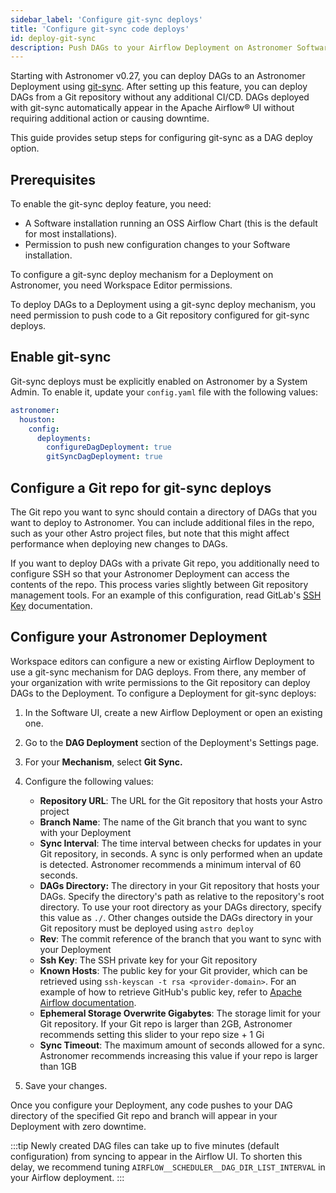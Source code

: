 ```yaml
---
sidebar_label: 'Configure git-sync deploys'
title: 'Configure git-sync code deploys'
id: deploy-git-sync
description: Push DAGs to your Airflow Deployment on Astronomer Software using git-sync.
---
```


Starting with Astronomer v0.27, you can deploy DAGs to an Astronomer Deployment using [git-sync](https://github.com/kubernetes/git-sync). After setting up this feature, you can deploy DAGs from a Git repository without any additional CI/CD. DAGs deployed with git-sync automatically appear in the Apache Airflow® UI without requiring additional action or causing downtime.

This guide provides setup steps for configuring git-sync as a DAG deploy option.

## Prerequisites

To enable the git-sync deploy feature, you need:

- A Software installation running an OSS Airflow Chart (this is the default for most installations).
- Permission to push new configuration changes to your Software installation.

To configure a git-sync deploy mechanism for a Deployment on Astronomer, you need Workspace Editor permissions.

To deploy DAGs to a Deployment using a git-sync deploy mechanism, you need permission to push code to a Git repository configured for git-sync deploys.

## Enable git-sync

Git-sync deploys must be explicitly enabled on Astronomer by a System Admin. To enable it, update your `config.yaml` file with the following values:

```yaml
astronomer:
  houston:
    config:
      deployments:
        configureDagDeployment: true
        gitSyncDagDeployment: true
```

## Configure a Git repo for git-sync deploys

The Git repo you want to sync should contain a directory of DAGs that you want to deploy to Astronomer. You can include additional files in the repo, such as your other Astro project files, but note that this might affect performance when deploying new changes to DAGs.

If you want to deploy DAGs with a private Git repo, you additionally need to configure SSH so that your Astronomer Deployment can access the contents of the repo. This process varies slightly between Git repository management tools. For an example of this configuration, read GitLab's [SSH Key](https://docs.gitlab.com/ee/user/ssh.html) documentation.

## Configure your Astronomer Deployment

Workspace editors can configure a new or existing Airflow Deployment to use a git-sync mechanism for DAG deploys. From there, any member of your organization with write permissions to the Git repository can deploy DAGs to the Deployment. To configure a Deployment for git-sync deploys:

1. In the Software UI, create a new Airflow Deployment or open an existing one.
2. Go to the **DAG Deployment** section of the Deployment's Settings page.
3. For your **Mechanism**, select **Git Sync.**
4. Configure the following values:

    - **Repository URL**: The URL for the Git repository that hosts your Astro project
    - **Branch Name**: The name of the Git branch that you want to sync with your Deployment
    - **Sync Interval**: The time interval between checks for updates in your Git repository, in seconds. A sync is only performed when an update is detected. Astronomer recommends a minimum  interval of 60 seconds.
    - **DAGs Directory:** The directory in your Git repository that hosts your DAGs. Specify the directory's path as relative to the repository's root directory. To use your root directory as your DAGs directory, specify this value as `./`. Other changes outside the DAGs directory in your Git repository must be deployed using `astro deploy`
    - **Rev**: The commit reference of the branch that you want to sync with your Deployment
    - **Ssh Key**: The SSH private key for your Git repository
    - **Known Hosts**: The public key for your Git provider, which can be retrieved using `ssh-keyscan -t rsa <provider-domain>`. For an example of how to retrieve GitHub's public key, refer to [Apache Airflow documentation](https://airflow.apache.org/docs/helm-chart/stable/production-guide.html#production-guide-knownhosts).
    - **Ephemeral Storage Overwrite Gigabytes**: The storage limit for your Git repository. If your Git repo is larger than 2GB, Astronomer recommends setting this slider to your repo size + 1 Gi
    - **Sync Timeout**: The maximum amount of seconds allowed for a sync. Astronomer recommends increasing this value if your repo is larger than 1GB

5. Save your changes.

Once you configure your Deployment, any code pushes to your DAG directory of the specified Git repo and branch will appear in your Deployment with zero downtime.

:::tip
Newly created DAG files can take up to five minutes (default configuration) from syncing to appear in the Airflow UI. To shorten this delay, we recommend tuning `AIRFLOW__SCHEDULER__DAG_DIR_LIST_INTERVAL` in your Airflow deployment.
:::
